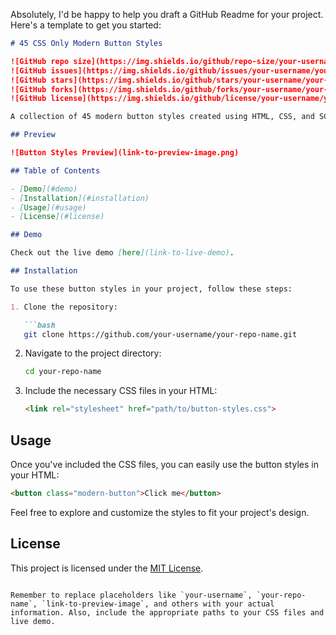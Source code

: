 Absolutely, I'd be happy to help you draft a GitHub Readme for your project. Here's a template to get you started:

```markdown
# 45 CSS Only Modern Button Styles

![GitHub repo size](https://img.shields.io/github/repo-size/your-username/your-repo-name)
![GitHub issues](https://img.shields.io/github/issues/your-username/your-repo-name)
![GitHub stars](https://img.shields.io/github/stars/your-username/your-repo-name)
![GitHub forks](https://img.shields.io/github/forks/your-username/your-repo-name)
![GitHub license](https://img.shields.io/github/license/your-username/your-repo-name)

A collection of 45 modern button styles created using HTML, CSS, and SCSS. Inspired by designs from codepen.io.

## Preview

![Button Styles Preview](link-to-preview-image.png)

## Table of Contents

- [Demo](#demo)
- [Installation](#installation)
- [Usage](#usage)
- [License](#license)

## Demo

Check out the live demo [here](link-to-live-demo).

## Installation

To use these button styles in your project, follow these steps:

1. Clone the repository:

   ```bash
   git clone https://github.com/your-username/your-repo-name.git
   ```

2. Navigate to the project directory:

   ```bash
   cd your-repo-name
   ```

3. Include the necessary CSS files in your HTML:

   ```html
   <link rel="stylesheet" href="path/to/button-styles.css">
   ```

## Usage

Once you've included the CSS files, you can easily use the button styles in your HTML:

```html
<button class="modern-button">Click me</button>
```

Feel free to explore and customize the styles to fit your project's design.

## License

This project is licensed under the [MIT License](LICENSE).
```

Remember to replace placeholders like `your-username`, `your-repo-name`, `link-to-preview-image`, and others with your actual information. Also, include the appropriate paths to your CSS files and live demo.
